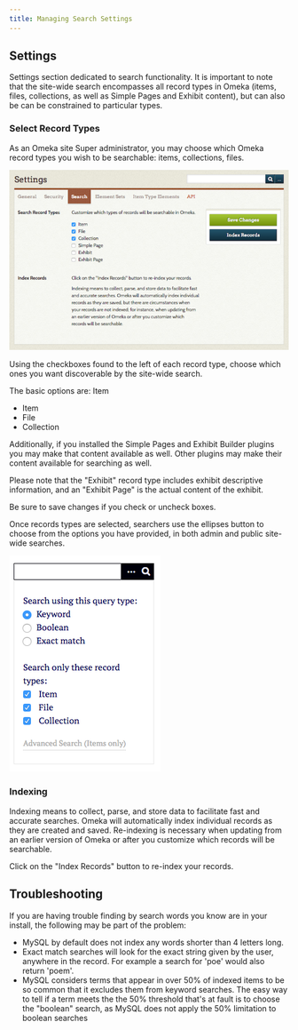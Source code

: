 ```yaml
---
title: Managing Search Settings
---
```


Settings
---------------------------------------------------------

Settings section dedicated to search functionality. It is important to note that the site-wide search encompasses all record types in Omeka (items, files, collections, as well as Simple Pages and Exhibit content), but can also be can be constrained to particular types.

### Select Record Types

As an Omeka site Super administrator, you may choose which Omeka record types you wish to be searchable: items, collections, files. 

![Search settings page, with Item, File, and Collection checkboxes active](/doc_files/searchSettings.png)

Using the checkboxes found to the left of each record type, choose which ones you want discoverable by the site-wide search. 

The basic options are: Item
- Item
- File
- Collection

Additionally, if you installed the Simple Pages and Exhibit Builder plugins you may make that content available as well. Other plugins may make their content available for searching as well.

Please note that the "Exhibit" record type includes exhibit descriptive information, and an "Exhibit Page" is the actual content of the exhibit.

Be sure to save changes if you check or uncheck boxes. 

Once records types are selected, searchers use the ellipses button to choose from the options you have provided, in both admin and public site-wide searches.

![Expanded search options](/doc_files/searchExpanded.png)

### Indexing 

Indexing means to collect, parse, and store data to facilitate fast and accurate searches. Omeka will automatically index individual records as they are created and saved. Re-indexing is necessary when updating from an earlier version of Omeka or after you customize which records will be searchable.

Click on the "Index Records" button to re-index your records.

Troubleshooting
---------------------------------------------------
If you are having trouble finding by search words you know are in your install, the following may be part of the problem:

-   MySQL by default does not index any words shorter than 4 letters long.
-   Exact match searches will look for the exact string given by the user, anywhere in the record. For example a search for 'poe' would also return 'poem'.
-   MySQL considers terms that appear in over 50% of indexed items to be so common that it excludes them from keyword searches. The easy way to tell if a term meets the the 50% threshold that's at fault is to choose the "boolean" search, as MySQL does not apply the 50% limitation to boolean searches

